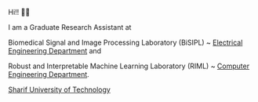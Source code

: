 Hi!! 👋🏻

I am a Graduate Research Assistant at

Biomedical Signal and Image Processing Laboratory (BiSIPL) ~ [Electrical Engineering Department](https://www.ee.sharif.edu/) and

Robust and Interpretable Machine Learning Laboratory (RIML) ~ [Computer Engineering Department](https://ce.sharif.edu/). 

[Sharif University of Technology](https://en.sharif.edu/)

<!---
a-fsh-r/a-fsh-r is a ✨ special ✨ repository because its `README.md` (this file) appears on your GitHub profile.
You can click the Preview link to take a look at your changes.
--->
